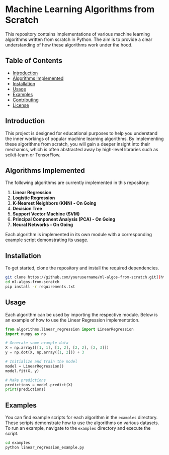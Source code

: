 # Machine Learning Algorithms from Scratch

This repository contains implementations of various machine learning algorithms written from scratch in Python. The aim is to provide a clear understanding of how these algorithms work under the hood.

## Table of Contents

- [Introduction](#introduction)
- [Algorithms Implemented](#algorithms-implemented)
- [Installation](#installation)
- [Usage](#usage)
- [Examples](#examples)
- [Contributing](#contributing)
- [License](#license)

## Introduction

This project is designed for educational purposes to help you understand the inner workings of popular machine learning algorithms. By implementing these algorithms from scratch, you will gain a deeper insight into their mechanics, which is often abstracted away by high-level libraries such as scikit-learn or TensorFlow.

## Algorithms Implemented

The following algorithms are currently implemented in this repository:

1. **Linear Regression**
2. **Logistic Regression**
3. **K-Nearest Neighbors (KNN) - On Going**
4. **Decision Tree**
5. **Support Vector Machine (SVM)**
9. **Principal Component Analysis (PCA) - On Going**
10. **Neural Networks - On Going**

Each algorithm is implemented in its own module with a corresponding example script demonstrating its usage.

## Installation

To get started, clone the repository and install the required dependencies.

```bash
git clone https://github.com/yourusername/ml-algos-from-scratch.git](https://github.com/omartarekmoh/ML_From_Scratch
cd ml-algos-from-scratch
pip install -r requirements.txt
```

## Usage

Each algorithm can be used by importing the respective module. Below is an example of how to use the Linear Regression implementation.

```python
from algorithms.linear_regression import LinearRegression
import numpy as np

# Generate some example data
X = np.array([[1, 1], [1, 2], [2, 2], [2, 3]])
y = np.dot(X, np.array([1, 2])) + 3

# Initialize and train the model
model = LinearRegression()
model.fit(X, y)

# Make predictions
predictions = model.predict(X)
print(predictions)
```

## Examples

You can find example scripts for each algorithm in the `examples` directory. These scripts demonstrate how to use the algorithms on various datasets. To run an example, navigate to the `examples` directory and execute the script.

```bash
cd examples
python linear_regression_example.py
```

